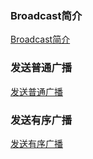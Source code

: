 ### Broadcast简介
[Broadcast简介](https://github.com/ningbaoqi/BroadcastReceiver/blob/master/README-profile.md)
### 发送普通广播
[发送普通广播](https://github.com/ningbaoqi/BroadcastReceiver/commit/25581b3f1102a5363812482a759738d3ccefb6b9)
### 发送有序广播
[发送有序广播](https://github.com/ningbaoqi/BroadcastReceiver/commit/618a16e1c534055cc35816531928137af6b15b75)

